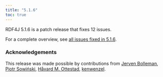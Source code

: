 ```yaml
---
title: "5.1.6"
toc: true
---
```

RDF4J 5.1.6 is a patch release that fixes 12 issues.

For a complete overview, see [all issues fixed in 5.1.6](https://github.com/eclipse/rdf4j/milestone/122?closed=1).

### Acknowledgements

This release was made possible by contributions from [Jerven Bolleman](https://github.com/JervenBolleman), [Piotr Sowiński](https://github.com/Ostrzyciel), [Håvard M. Ottestad](https://github.com/hmottestad), [kenwenzel](https://github.com/kenwenzel).
